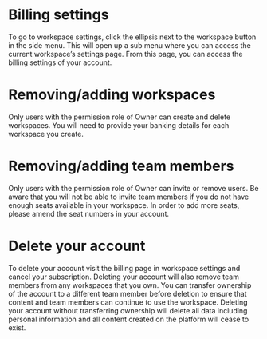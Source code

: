 # Billing settings

To go to workspace settings, click the ellipsis next to the workspace button in the side menu. This will open up a sub menu where you can access the current workspace’s settings page. From this page, you can access the billing settings of your account.

# Removing/adding workspaces

Only users with the permission role of Owner can create and delete workspaces. You will need to provide your banking details for each workspace you create.

# Removing/adding team members

Only users with the permission role of Owner can invite or remove users. Be aware that you will not be able to invite team members if you do not have enough seats available in your workspace. In order to add more seats, please amend the seat numbers in your account.

# Delete your account

To delete your account visit the billing page in workspace settings and cancel your subscription. Deleting your account will also remove team members from any workspaces that you own. You can transfer ownership of the account to a different team member before deletion to ensure that content and team members can continue to use the workspace. Deleting your account without transferring ownership will delete all data including personal information and all content created on the platform will cease to exist.
